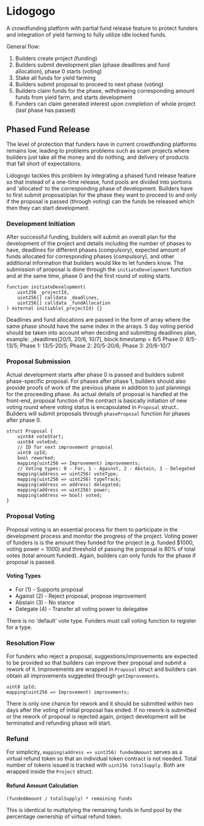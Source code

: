# Lidogogo

A crowdfunding platform with partial fund release feature to protect funders and integration of yield farming to fully utilize idle locked funds.

General flow:

1. Builders create project (funding)
2. Builders submit development plan (phase deadlines and fund allocation), phase 0 starts (voting)
3. Stake all funds for yield farming
4. Builders submit proposal to proceed to next phase (voting)
5. Builders claim funds for the phase, withdrawing corresponding amount funds from yield farm, and starts development
6. Funders can claim generated interest upon completion of whole project (last phase has passed)

## Phased Fund Release

The level of protection that funders have in current crowdfunding platforms remains low, leading to problems problems such as scam projects where builders just take all the money and do nothing, and delivery of products that fall short of expectations.

Lidogogo tackles this problem by integrating a phased fund release feature so that instead of a one-time release, fund pools are divided into portions and 'allocated' to the corresponding phase of development. Builders have to first submit proposal/plan for the phase they want to proceed to and only if the proposal is passed (through voting) can the funds be released which then they can start development.

### Development Initiation

After successful funding, builders will submit an overall plan for the development of the project and details including the number of phases to have, deadlines for different phases (compulsory), expected amount of funds allocated for corresponding phases (compulsory), and other additional information that builders would like to let funders know. The submission of proposal is done through the `initiateDevelopment` function and at the same time, phase 0 and the first round of voting starts.

```shell
function initiateDevelopment(
    uint256 _projectId,
    uint256[] calldata _deadlines,
    uint256[] calldata _fundAllocation
) external initiable(_projectId) {}
```

Deadlines and fund allocations are passed in the form of array where the same phase should have the same index in the arrays.
5 day voting period should be taken into account when deciding and submitting deadlines plan, example:
\_deadlines[20/5, 20/6, 10/7], block.timestamp = 8/5
Phase 0: 8/5-13/5; Phase 1: 13/5-20/5; Phase 2: 20/5-20/6; Phase 3: 20/6-10/7

### Proposal Submission

Actual development starts after phase 0 is passed and builders submit phase-specific proposal. For phases after phase 1, builders should also provide proofs of work of the previous phase in addition to just plannings for the proceeding phase. As actual details of proposal is handled at the front-end, proposal function of the contract is basically initiation of new voting round where voting status is encapsulated in `Proposal` struct.. Builders will submit proposals through `phaseProposal` function for phases after phase 0.

```shell
struct Proposal {
    uint64 voteStart;
    uint64 voteEnd;
    // ID for next improvement proposal
    uint8 ipId;
    bool reworked;
    mapping(uint256 => Improvement) improvements;
    // Voting types: 0 - For, 1 - Against, 2 - Abstain, 3 - Delegated
    mapping(address => uint256) voteType;
    mapping(uint256 => uint256) typeTrack;
    mapping(address => address) delegated;
    mapping(address => uint256) power;
    mapping(address => bool) voted;
}
```

### Proposal Voting

Proposal voting is an essential process for them to participate in the development process and monitor the progress of the project. Voting power of funders is is the amount they funded for the project (e.g. funded $1000, voting power = 1000) and threshold of passing the proposal is 80% of total votes (total amount funded). Again, builders can only funds for the phase if proposal is passed.

#### Voting Types

- For (1) - Supports proposal
- Against (2) - Reject proposal, propose improvement
- Abstain (3) - No stance
- Delegate (4) - Transfer all voting power to delegatee

There is no 'default' vote type. Funders must call voting function to register for a type.

### Resolution Flow

For funders who reject a proposal, suggestions/improvements are expected to be provided so that builders can improve their proposal and submit a rework of it. Improvements are wrapped in `Proposal` struct and builders can obtain all improvements suggested through `getImprovements`.

```shell
uint8 ipId;
mapping(uint256 => Improvement) improvements;
```

There is only one chance for rework and it should be submitted within two days after the voting of initial proposal has ended. If no rework is submitted or the rework of proposal is rejected again, project development will be terminated and refunding phase will start.

### Refund

For simplicity, `mapping(address => uint256) fundedAmount` serves as a virtual refund token so that an individual token contract is not needed. Total number of tokens issued is tracked with `uint256 totalSupply`. Both are wrapped inside the `Project` struct.

#### Refund Amount Calculation

```shell
(fundedAmount / totalSupply) * remaining funds
```

This is identical to multiplying the remaining funds in fund pool by the percentage ownership of virtual refund token.
